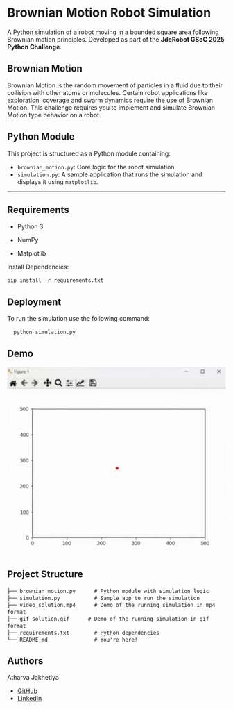 
# Brownian Motion Robot Simulation

A Python simulation of a robot moving in a bounded square area following Brownian motion principles. Developed as part of the **JdeRobot GSoC 2025 Python Challenge**.

## Brownian Motion
Brownian Motion is the random movement of particles in a fluid due to their collision with
other atoms or molecules. Certain robot applications like exploration, coverage and swarm
dynamics require the use of Brownian Motion. This challenge requires you to implement
and simulate Brownian Motion type behavior on a robot.
## Python Module


This project is structured as a Python module containing:
- `brownian_motion.py`: Core logic for the robot simulation.
- `simulation.py`: A sample application that runs the simulation and displays it using `matplotlib`.

---
## Requirements
- Python 3

- NumPy

- Matplotlib

Install Dependencies: 

```
pip install -r requirements.txt
```
## Deployment

To run the simulation use the following command:

```bash
  python simulation.py
```

## Demo
![Simulation Demo](gif_solution.gif)

## Project Structure
```
├── brownian_motion.py      # Python module with simulation logic
├── simulation.py           # Sample app to run the simulation
├── video_solution.mp4      # Demo of the running simulation in mp4 format
├── gif_solution.gif      # Demo of the running simulation in gif format
├── requirements.txt        # Python dependencies
└── README.md               # You're here!

```
## Authors

Atharva Jakhetiya
- [GitHub](https://github.com/Im-Arth1307)
- [LinkedIn](https://www.linkedin.com/in/atharva-jakhetiya/)

